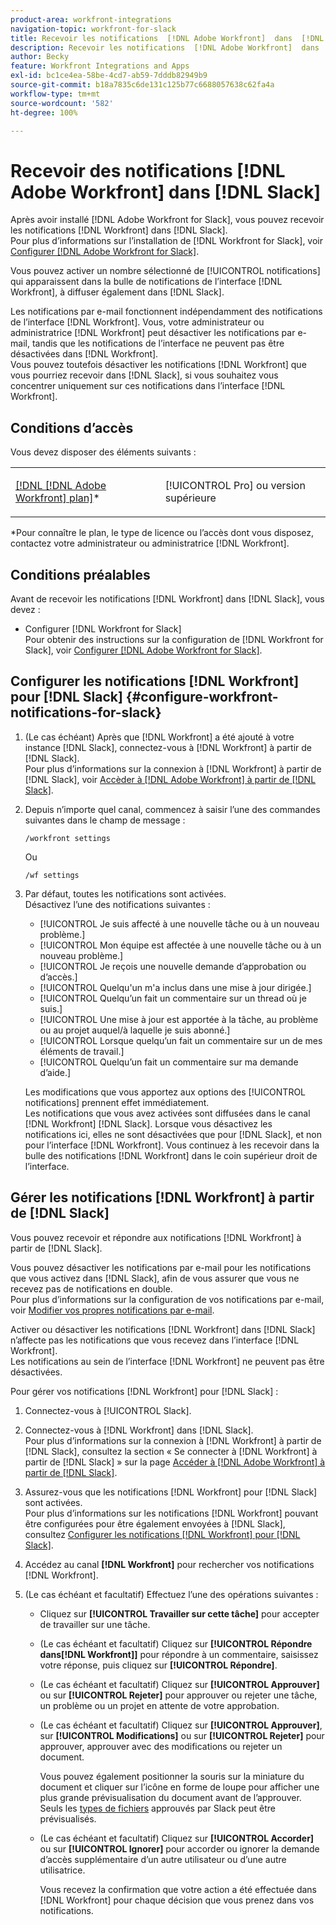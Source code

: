 ```yaml
---
product-area: workfront-integrations
navigation-topic: workfront-for-slack
title: Recevoir les notifications  [!DNL Adobe Workfront]  dans  [!DNL Slack]
description: Recevoir les notifications  [!DNL Adobe Workfront]  dans  [!DNL Slack]
author: Becky
feature: Workfront Integrations and Apps
exl-id: bc1ce4ea-58be-4cd7-ab59-7dddb82949b9
source-git-commit: b18a7835c6de131c125b77c6688057638c62fa4a
workflow-type: tm+mt
source-wordcount: '582'
ht-degree: 100%

---
```


# Recevoir des notifications [!DNL Adobe Workfront] dans [!DNL Slack]

<!--
<p data-mc-conditions="QuicksilverOrClassic.Draft mode">(NOTE: Alina: *** Linked to Accessing Workfront from Slack.***Some of this information is duplicating in Accessing Workfront from Slack (also screen shots))</p>
-->

Après avoir installé [!DNL Adobe Workfront for Slack], vous pouvez recevoir les notifications [!DNL Workfront] dans [!DNL Slack].\
Pour plus d’informations sur l’installation de [!DNL Workfront for Slack], voir [Configurer  [!DNL Adobe Workfront for Slack]](../../workfront-integrations-and-apps/using-workfront-with-slack/configure-workfront-for-slack.md).

Vous pouvez activer un nombre sélectionné de [!UICONTROL notifications] qui apparaissent dans la bulle de notifications de l’interface [!DNL Workfront], à diffuser également dans [!DNL Slack].

Les notifications par e-mail fonctionnent indépendamment des notifications de l’interface [!DNL Workfront]. Vous, votre administrateur ou administratrice [!DNL Workfront] peut désactiver les notifications par e-mail, tandis que les notifications de l’interface ne peuvent pas être désactivées dans [!DNL Workfront].\
Vous pouvez toutefois désactiver les notifications [!DNL Workfront] que vous pourriez recevoir dans [!DNL Slack], si vous souhaitez vous concentrer uniquement sur ces notifications dans l’interface [!DNL Workfront].

## Conditions d’accès

Vous devez disposer des éléments suivants :

<table style="table-layout:auto"> 
 <col> 
 </col> 
 <col> 
 </col> 
 <tbody> 
  <tr> 
   <td role="rowheader"><a href="https://business.adobe.com/fr/products/workfront/pricing.html" target="_blank">[!DNL [!DNL Adobe Workfront] plan]</a>*</td> 
   <td> <p>[!UICONTROL Pro] ou version supérieure</p> </td> 
  </tr> 
 </tbody> 
</table>

&#42;Pour connaître le plan, le type de licence ou l’accès dont vous disposez, contactez votre administrateur ou administratrice [!DNL Workfront].

## Conditions préalables

Avant de recevoir les notifications [!DNL Workfront] dans [!DNL Slack], vous devez :

* Configurer [!DNL Workfront for Slack]\
   Pour obtenir des instructions sur la configuration de [!DNL Workfront for Slack], voir [Configurer  [!DNL Adobe Workfront for Slack]](../../workfront-integrations-and-apps/using-workfront-with-slack/configure-workfront-for-slack.md).

## Configurer les notifications [!DNL Workfront] pour [!DNL Slack] {#configure-workfront-notifications-for-slack}

1. (Le cas échéant) Après que [!DNL Workfront] a été ajouté à votre instance [!DNL Slack], connectez-vous à [!DNL Workfront] à partir de [!DNL Slack].\
   Pour plus d’informations sur la connexion à [!DNL Workfront] à partir de [!DNL Slack], voir [Accèder à  [!DNL Adobe Workfront]  à partir de  [!DNL Slack]](../../workfront-integrations-and-apps/using-workfront-with-slack/access-workfront-from-slack.md).

1. Depuis n’importe quel canal, commencez à saisir l’une des commandes suivantes dans le champ de message :

   `/workfront settings`

   Ou

   `/wf settings`

1. Par défaut, toutes les notifications sont activées.\
   Désactivez l’une des notifications suivantes :

   * [!UICONTROL Je suis affecté à une nouvelle tâche ou à un nouveau problème.]
   * [!UICONTROL Mon équipe est affectée à une nouvelle tâche ou à un nouveau problème.]
   * [!UICONTROL Je reçois une nouvelle demande d’approbation ou d’accès.]
   * [!UICONTROL Quelqu&#39;un m&#39;a inclus dans une mise à jour dirigée.]
   * [!UICONTROL Quelqu’un fait un commentaire sur un thread où je suis.]
   * [!UICONTROL Une mise à jour est apportée à la tâche, au problème ou au projet auquel/à laquelle je suis abonné.]
   * [!UICONTROL Lorsque quelqu’un fait un commentaire sur un de mes éléments de travail.]
   * [!UICONTROL Quelqu’un fait un commentaire sur ma demande d’aide.]

   Les modifications que vous apportez aux options des [!UICONTROL notifications] prennent effet immédiatement.\
   Les notifications que vous avez activées sont diffusées dans le canal [!DNL Workfront] [!DNL Slack]. Lorsque vous désactivez les notifications ici, elles ne sont désactivées que pour [!DNL Slack], et non pour l’interface [!DNL Workfront]. Vous continuez à les recevoir dans la bulle des notifications [!DNL Workfront] dans le coin supérieur droit de l’interface.

## Gérer les notifications [!DNL Workfront] à partir de [!DNL Slack]

Vous pouvez recevoir et répondre aux notifications [!DNL Workfront] à partir de [!DNL Slack].

Vous pouvez désactiver les notifications par e-mail pour les notifications que vous activez dans [!DNL Slack], afin de vous assurer que vous ne recevez pas de notifications en double.\
Pour plus d’informations sur la configuration de vos notifications par e-mail, voir [Modifier vos propres notifications par e-mail](../../workfront-basics/using-notifications/activate-or-deactivate-your-own-event-notifications.md).

Activer ou désactiver les notifications [!DNL Workfront] dans [!DNL Slack] n’affecte pas les notifications que vous recevez dans l’interface [!DNL Workfront].\
Les notifications au sein de l’interface [!DNL Workfront] ne peuvent pas être désactivées.

Pour gérer vos notifications [!DNL Workfront] pour [!DNL Slack] :

1. Connectez-vous à [!UICONTROL Slack].
1. Connectez-vous à [!DNL Workfront] dans [!DNL Slack].\
   Pour plus d’informations sur la connexion à [!DNL Workfront] à partir de [!DNL Slack], consultez la section « Se connecter à [!DNL Workfront] à partir de [!DNL Slack] » sur la page [Accéder à  [!DNL Adobe Workfront]  à partir de  [!DNL Slack]](../../workfront-integrations-and-apps/using-workfront-with-slack/access-workfront-from-slack.md).

1. Assurez-vous que les notifications [!DNL Workfront] pour [!DNL Slack] sont activées.\
   Pour plus d’informations sur les notifications [!DNL Workfront] pouvant être configurées pour être également envoyées à [!DNL Slack], consultez [Configurer les notifications  [!DNL Workfront]  pour  [!DNL Slack]](#configure-workfront-notifications-for-slack-configure-workfront-notifications-for-slack).

1. Accédez au canal **[!DNL Workfront]** pour rechercher vos notifications [!DNL Workfront].
1. (Le cas échéant et facultatif) Effectuez l’une des opérations suivantes :

   * Cliquez sur **[!UICONTROL Travailler sur cette tâche]** pour accepter de travailler sur une tâche.

   * (Le cas échéant et facultatif) Cliquez sur **[!UICONTROL Répondre dans[!DNL Workfront]]** pour répondre à un commentaire, saisissez votre réponse, puis cliquez sur **[!UICONTROL Répondre]**.

   * (Le cas échéant et facultatif) Cliquez sur **[!UICONTROL Approuver]** ou sur **[!UICONTROL Rejeter]** pour approuver ou rejeter une tâche, un problème ou un projet en attente de votre approbation.

   * (Le cas échéant et facultatif) Cliquez sur **[!UICONTROL Approuver]**, sur **[!UICONTROL Modifications]** ou sur **[!UICONTROL Rejeter]** pour approuver, approuver avec des modifications ou rejeter un document.

     Vous pouvez également positionner la souris sur la miniature du document et cliquer sur l’icône en forme de loupe pour afficher une plus grande prévisualisation du document avant de l’approuver.\
      Seuls les [types de fichiers](https://api.slack.com/types/file) approuvés par Slack peut être prévisualisés.

   * (Le cas échéant et facultatif) Cliquez sur **[!UICONTROL Accorder]** ou sur **[!UICONTROL Ignorer]** pour accorder ou ignorer la demande d’accès supplémentaire d’un autre utilisateur ou d’une autre utilisatrice.

     Vous recevez la confirmation que votre action a été effectuée dans [!DNL Workfront] pour chaque décision que vous prenez dans vos notifications.
